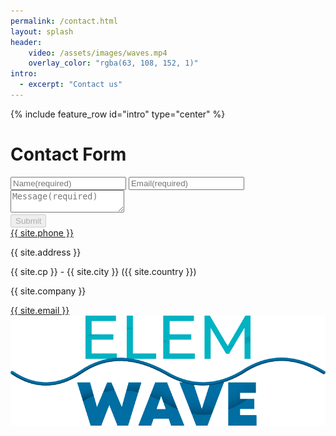 ```yaml
---
permalink: /contact.html
layout: splash
header:  
    video: /assets/images/waves.mp4
    overlay_color: "rgba(63, 108, 152, 1)"
intro:
  - excerpt: "Contact us"
---
```


{% include feature_row id="intro" type="center" %}
<div class="feature__wrapper contact_page">
  <!--<p>You can contact with us sending an email to: <a href="mailto:{{ site.email }}" target="_blank">{{ site.email }}</a> or by filling out the form below</p>-->
  <h1>Contact Form</h1>
  <div id="contact-form">
    <form action="https://api.web3forms.com/submit" onsubmit="sendForm()" method="POST">
      <input type="hidden" name="subject" value="ElemWave Contact Form">
      <input type="hidden" name="access_key" value="{{ site.contact_form_key }}">
      <input type="hidden" name="redirect" id="form-redirect">
      <input type="checkbox" name="botcheck" style="display: none;">
      <input type="text" name="Name" id="name" placeholder="Name(required)" required>
      <input type="email" name="Email" placeholder="Email(required)" required><br>
      <textarea name="message" placeholder="Message(required)" required></textarea>
      <div class="h-captcha" data-callback="hcaptchaCallback" data-captcha="true"></div>
      <button id="btn-form" disabled type="submit">Submit</button>
    </form>
    <script src="./assets/js/contact_form.js"></script>
    <script src="https://web3forms.com/client/script.js" async defer></script>
    <div id="contact-container">
      <a href="tel:{{ site.phone }}" target="_blank">{{ site.phone }}</a>
      <p>{{ site.address }}</p>
      <p>{{ site.cp }} - {{ site.city }} ({{ site.country }})</p>
      <p>{{ site.company }}</p>
      <a href="mailto:{{ site.email }}" target="_blank" rel="nofollow noreferrer">{{ site.email }}</a>
      <img src="assets/logo/elemwave.webp" alt="{{ site.company }}" title="{{ site.company }}">
    </div>
  </div>  
</div>
